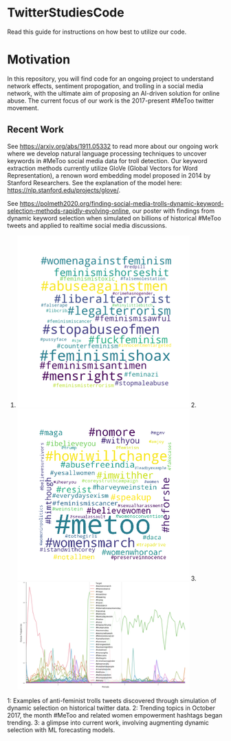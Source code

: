 # TwitterStudiesCode


Read this guide for instructions on how best to utilize our code.

# Motivation 

In this repository, you will find code for an ongoing project to understand network effects, 
sentiment propogation, and trolling in a social media network, with 
the ultimate aim of proposing an AI-driven solution for online abuse. 
The current focus of our work is the 2017-present #MeToo twitter movement. 



## Recent Work 
See https://arxiv.org/abs/1911.05332 to read more about our ongoing work where we develop
natural language processing techniques to uncover keywords in #MeToo social media 
data for troll detection. Our keyword extraction methods currently utilize GloVe (Global Vectors for 
Word Representation), a renown word embedding model proposed in 2014 by Stanford Researchers.
See the explanation of the model here: https://nlp.stanford.edu/projects/glove/.


See https://polmeth2020.org/finding-social-media-trolls-dynamic-keyword-selection-methods-rapidly-evolving-online, 
our poster with findings from dynamic keyword selection when simulated on billions of historical #MeToo tweets and applied to realtime 
social media discussions.



1. ![alt text](/twitter/troll_example.png) 2. ![alt text](/twitter/WH_Oct17.png)  3. <img src="/twitter/freq-analysis.png" width="400" height="250">

1: Examples of anti-feminist trolls tweets discovered through simulation of dynamic selection on historical twitter data. 2: Trending topics in October 2017, the month #MeToo and related women empowerment hashtags began trending. 3: a glimpse into current work, involving augmenting dynamic selection with ML forecasting models. 
